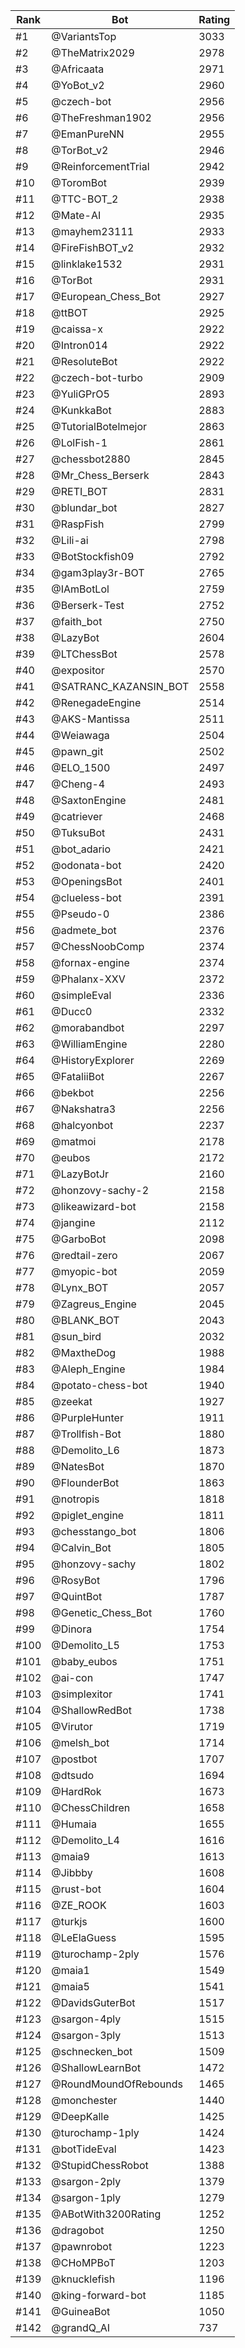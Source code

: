 Rank|Bot|Rating
---|---|---
#1|@VariantsTop|3033
#2|@TheMatrix2029|2978
#3|@Africaata|2971
#4|@YoBot_v2|2960
#5|@czech-bot|2956
#6|@TheFreshman1902|2956
#7|@EmanPureNN|2955
#8|@TorBot_v2|2946
#9|@ReinforcementTrial|2942
#10|@ToromBot|2939
#11|@TTC-BOT_2|2938
#12|@Mate-AI|2935
#13|@mayhem23111|2933
#14|@FireFishBOT_v2|2932
#15|@linklake1532|2931
#16|@TorBot|2931
#17|@European_Chess_Bot|2927
#18|@ttBOT|2925
#19|@caissa-x|2922
#20|@Intron014|2922
#21|@ResoluteBot|2922
#22|@czech-bot-turbo|2909
#23|@YuliGPrO5|2893
#24|@KunkkaBot|2883
#25|@TutorialBotelmejor|2863
#26|@LolFish-1|2861
#27|@chessbot2880|2845
#28|@Mr_Chess_Berserk|2843
#29|@RETI_BOT|2831
#30|@blundar_bot|2827
#31|@RaspFish|2799
#32|@Lili-ai|2798
#33|@BotStockfish09|2792
#34|@gam3play3r-BOT|2765
#35|@IAmBotLol|2759
#36|@Berserk-Test|2752
#37|@faith_bot|2750
#38|@LazyBot|2604
#39|@LTChessBot|2578
#40|@expositor|2570
#41|@SATRANC_KAZANSIN_BOT|2558
#42|@RenegadeEngine|2514
#43|@AKS-Mantissa|2511
#44|@Weiawaga|2504
#45|@pawn_git|2502
#46|@ELO_1500|2497
#47|@Cheng-4|2493
#48|@SaxtonEngine|2481
#49|@catriever|2468
#50|@TuksuBot|2431
#51|@bot_adario|2421
#52|@odonata-bot|2420
#53|@OpeningsBot|2401
#54|@clueless-bot|2391
#55|@Pseudo-0|2386
#56|@admete_bot|2376
#57|@ChessNoobComp|2374
#58|@fornax-engine|2374
#59|@Phalanx-XXV|2372
#60|@simpleEval|2336
#61|@Ducc0|2332
#62|@morabandbot|2297
#63|@WilliamEngine|2280
#64|@HistoryExplorer|2269
#65|@FataliiBot|2267
#66|@bekbot|2256
#67|@Nakshatra3|2256
#68|@halcyonbot|2237
#69|@matmoi|2178
#70|@eubos|2172
#71|@LazyBotJr|2160
#72|@honzovy-sachy-2|2158
#73|@likeawizard-bot|2158
#74|@jangine|2112
#75|@GarboBot|2098
#76|@redtail-zero|2067
#77|@myopic-bot|2059
#78|@Lynx_BOT|2057
#79|@Zagreus_Engine|2045
#80|@BLANK_BOT|2043
#81|@sun_bird|2032
#82|@MaxtheDog|1988
#83|@Aleph_Engine|1984
#84|@potato-chess-bot|1940
#85|@zeekat|1927
#86|@PurpleHunter|1911
#87|@Trollfish-Bot|1880
#88|@Demolito_L6|1873
#89|@NatesBot|1870
#90|@FlounderBot|1863
#91|@notropis|1818
#92|@piglet_engine|1811
#93|@chesstango_bot|1806
#94|@Calvin_Bot|1805
#95|@honzovy-sachy|1802
#96|@RosyBot|1796
#97|@QuintBot|1787
#98|@Genetic_Chess_Bot|1760
#99|@Dinora|1754
#100|@Demolito_L5|1753
#101|@baby_eubos|1751
#102|@ai-con|1747
#103|@simplexitor|1741
#104|@ShallowRedBot|1738
#105|@Virutor|1719
#106|@melsh_bot|1714
#107|@postbot|1707
#108|@dtsudo|1694
#109|@HardRok|1673
#110|@ChessChildren|1658
#111|@Humaia|1655
#112|@Demolito_L4|1616
#113|@maia9|1613
#114|@Jibbby|1608
#115|@rust-bot|1604
#116|@ZE_ROOK|1603
#117|@turkjs|1600
#118|@LeElaGuess|1595
#119|@turochamp-2ply|1576
#120|@maia1|1549
#121|@maia5|1541
#122|@DavidsGuterBot|1517
#123|@sargon-4ply|1515
#124|@sargon-3ply|1513
#125|@schnecken_bot|1509
#126|@ShallowLearnBot|1472
#127|@RoundMoundOfRebounds|1465
#128|@monchester|1440
#129|@DeepKalle|1425
#130|@turochamp-1ply|1424
#131|@botTideEval|1423
#132|@StupidChessRobot|1388
#133|@sargon-2ply|1379
#134|@sargon-1ply|1279
#135|@ABotWith3200Rating|1252
#136|@dragobot|1250
#137|@pawnrobot|1223
#138|@CHoMPBoT|1203
#139|@knucklefish|1196
#140|@king-forward-bot|1185
#141|@GuineaBot|1050
#142|@grandQ_AI|737
